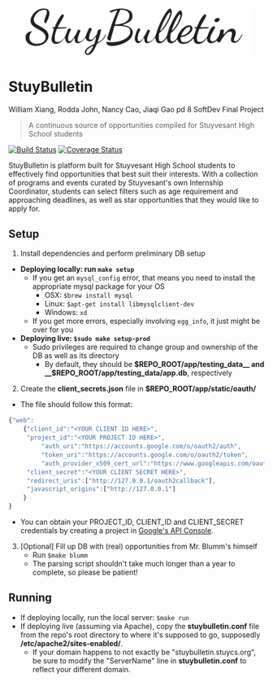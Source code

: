 <p align="center"><img src="docs/stuybulletin.png" alt="stuybulletin" width="450" height="auto"></p>

StuyBulletin
============
William Xiang, Rodda John, Nancy Cao, Jiaqi Gao pd 8
SoftDev Final Project

>  A continuous source of opportunities compiled for Stuyvesant High School students

[![Build Status](https://travis-ci.org/wxiang54/3XTheCharm.svg?branch=master)](https://travis-ci.org/wxiang54/3XTheCharm.svg)
[![Coverage Status](https://coveralls.io/repos/github/wxiang54/3XTheCharm/badge.svg?branch=master)](https://coveralls.io/github/wxiang54/3XTheCharm?branch=master)

[logo]:docs/stuybulletin.png

StuyBulletin is platform built for Stuyvesant High School students to effectively find opportunities that best suit their interests. With a collection of programs and events curated by Stuyvesant's own Internship Coordinator, students can select filters such as age requirement and approaching deadlines, as well as star opportunities that they would like to apply for.

## Setup
1. Install dependencies and perform preliminary DB setup
* __Deploying locally: run `make setup`__
  * If you get an `mysql_config` error, that means you need to install the appropriate mysql package for your OS
    * OSX: `$brew install mysql`
    * Linux: `$apt-get install libmysqlclient-dev`
    * Windows: `xd`
  * If you get more errors, especially involving `egg_info`, it just might be over for you
* __Deploying live: `$sudo make setup-prod`__
  * Sudo privileges are required to change group and ownership of the DB as well as its directory
    * By default, they should be __$REPO_ROOT/app/testing_data__ and  __$REPO_ROOT/app/testing_data/app.db__, respectively

2. Create the __client_secrets.json__ file in __$REPO_ROOT/app/static/oauth/__
  * The file should follow this format:
```javascript
{"web":
	{"client_id":"<YOUR CLIENT ID HERE>",
   	 "project_id":"<YOUR PROJECT ID HERE>",
     	 "auth_uri":"https://accounts.google.com/o/oauth2/auth",
       	 "token_uri":"https://accounts.google.com/o/oauth2/token",
         "auth_provider_x509_cert_url":"https://www.googleapis.com/oauth2/v1/certs",
	 "client_secret":"<YOUR CLIENT SECRET HERE>",
	 "redirect_uris":["http://127.0.0.1/oauth2callback"],
	 "javascript_origins":["http://127.0.0.1"]
	}
}
```
  * You can obtain your PROJECT_ID, CLIENT_ID and CLIENT_SECRET credentials by creating a project in [Google's API Console](https://console.developers.google.com).

3. [Optional] Fill up DB with (real) opportunities from Mr. Blumm's himself
   * Run `$make blumm`
   * The parsing script shouldn't take much longer than a year to complete, so please be patient!

## Running
* If deploying locally, run the local server: `$make run`
* If deploying live (assuming via Apache), copy the __stuybulletin.conf__ file from the repo's root directory to where it's supposed to go, supposedly __/etc/apache2/sites-enabled/__.
  * If your domain happens to not exactly be "stuybulletin.stuycs.org", be sure to modify the "ServerName" line in __stuybulletin.conf__ to reflect your different domain.